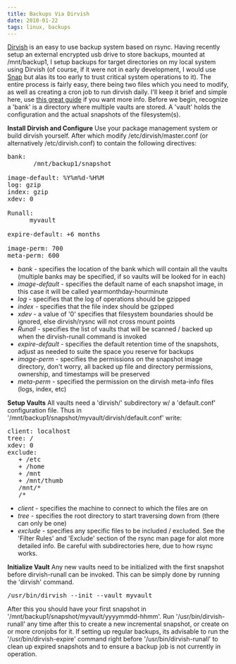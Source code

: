 ```yaml
---
title: Backups Via Dirvish
date: 2010-01-22
tags: linux, backups
---
```


<a href="http://www.dirvish.org/">Dirvish</a> is an easy to use backup system based on rsync. Having recently setup an external encrypted usb drive to store backups, mounted at /mnt/backup1, I setup backups for target directories on my local system using Dirvish (of course, if it were not in early development, I would use <a href="http://morsi.org/projects/snap/">Snap</a> but alas its too early to trust critical system operations to it). The entire process is fairly easy, there being two files which you need to modify, as well as creating a cron job to run dirvish daily. I'll keep it brief and simple here, use <a href="http://wiki.edseek.com/howto:dirvish">this great guide</a> if you want more info. Before we begin, recognize a 'bank' is a directory where multiple vaults are stored. A 'vault' holds the configuration and the actual snapshots of the filesystem(s).
<!--break-->
<b>Install Dirvish and Configure</b>
Use your package management system or build dirvish yourself. After which modify /etc/dirvish/master.conf (or alternatively /etc/dirvish.conf) to contain the following directives:

<pre>
bank:
       /mnt/backup1/snapshot

image-default: %Y%m%d-%H%M
log: gzip
index: gzip
xdev: 0

Runall:
      myvault

expire-default: +6 months

image-perm: 700 
meta-perm: 600
</pre>

<ul>
<li><i>bank</i> - specifies the location of the bank which will contain all the vaults (multiple banks may be specified, if so vaults will be looked for in each)</li>
<li><i>image-default</i> - specifies the default name of each snapshot image, in this case it will be called yearmonthday-hourminute</li>
<li><i>log</i> - specifies that the log of operations should be gzipped </li>
<li><i>index</i> - specifies that the file index should be gzipped</li>
<li><i>xdev</i> - a value of '0' specifies that filesystem boundaries should be ignored, else dirvish/rysnc will not cross mount points</li>
<li><i>Runall</i> - specifies the list of vaults that will be scanned / backed up when the dirvish-runall command is invoked</li>
<li><i>expire-default</i> - specifies the default retention time of the snapshots, adjust as needed to suite the space you reserve for backups</li>
<li><i>image-perm</i> - specifies the permissions on the snapshot image directory, don't worry, all backed up file and directory permissions, ownership, and timestamps will be preserved</li>
<li><i>meta-perm</i> - specified the permission on the dirvish meta-info files (logs, index, etc)</li>
</ul>


<b>Setup Vaults</b>
All vaults need a 'dirvish/' subdirectory w/ a 'default.conf' configuration file. Thus in '/mnt/backup1/snapshot/myvault/dirvish/default.conf' write:

<pre>
client: localhost
tree: /
xdev: 0
exclude: 
   + /etc
   + /home
   + /mnt
   + /mnt/thumb
   /mnt/*
   /*  
</pre>

<ul>
<li><i>client</i> - specifies the machine to connect to which the files are on</li>
<li><i>tree</i> - specifies the root directory to start traversing down from (there can only be one)</li>
<li><i>exclude</i> - specifies any specific files to be included / excluded. See the 'Filter Rules' and 'Exclude' section of the rsync man page for alot more detailed info. Be careful with subdirectories here, due to how rsync works.</li>
</ul>


<b>Initialize Vault</b>
Any new vaults need to be initialized with the first snapshot before dirvish-runall can be invoked. This can be simply done by running the 'dirvish' command.
<pre>/usr/bin/dirvish --init --vault myvault</pre>
After this you should have your first snapshot in '/mnt/backup1/snapshot/myvault/yyyymmdd-hhmm'. Run '/usr/bin/dirvish-runall' any time after this to create a new incremental snapshot, or create on or more cronjobs for it. If setting up regular backups, its advisable to run the '/usr/bin/dirvish-expire' command right before '/usr/bin/dirvish-runall' to clean up expired snapshots and to ensure a backup job is not currently in operation.
